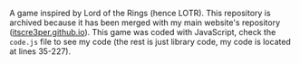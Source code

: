 A game inspired by Lord of the Rings (hence LOTR). This repository is archived because it has been merged with my main website's repository ([itscre3per.github.io](https://itscre3per.github.io)). 
This game was coded with JavaScript, check the `code.js` file to see my code (the rest is just library code, my code is located at lines 35-227).
